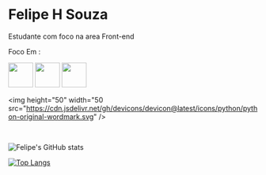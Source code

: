 

<h1>Felipe H Souza</h1>

Estudante com foco na area Front-end


Foco Em :

<p> <img height="50"  width="50" src="https://cdn.jsdelivr.net/gh/devicons/devicon/icons/html5/html5-plain-wordmark.svg" /> 
          
 <img height="50"  width="50" src="https://cdn.jsdelivr.net/gh/devicons/devicon/icons/javascript/javascript-plain.svg" /> 
          
 <img height="50"  width="50" src="https://cdn.jsdelivr.net/gh/devicons/devicon/icons/css3/css3-original.svg" />

 <img height="50"  width="50 src="https://cdn.jsdelivr.net/gh/devicons/devicon@latest/icons/python/python-original-wordmark.svg" />
          

<BR> <p>
          
![Felipe's GitHub stats](https://github-readme-stats.vercel.app/api?username=SouzaHFelipe&theme=dark&show_icons=true) <BR> 
                    
<p> 
          
[![Top Langs](https://github-readme-stats.vercel.app/api/top-langs/?username=SouzaHFelipe&langs_count=5)](https://github.com/anuraghazra/github-readme-stats)
          



